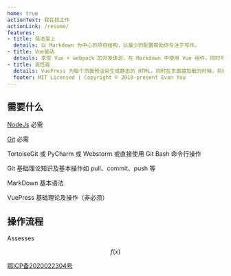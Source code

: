 ```yaml
---
home: true
actionText: 我在找工作
actionLink: /resume/
features:
- title: 简洁至上
  details: 以 Markdown 为中心的项目结构，以最少的配置帮助你专注于写作。
- title: Vue驱动
  details: 享受 Vue + webpack 的开发体验，在 Markdown 中使用 Vue 组件，同时可以使用 Vue 来开发自定义主题。
- title: 高性能
  details: VuePress 为每个页面预渲染生成静态的 HTML，同时在页面被加载的时候，将作为 SPA 运行。
  footer: MIT Licensed | Copyright © 2018-present Evan You
---
```


## 需要什么

[NodeJs](https://nodejs.org/zh-cn/) 必需

[Git](https://git-scm.com/downloads) 必需

TortoiseGit 或 PyCharm 或 Webstorm 或直接使用 Git Bash 命令行操作

Git 基础理论知识及基本操作如 pull、commit、push 等

MarkDown 基本语法

VuePress 基础理论及操作（非必须）

## 操作流程

Assesses

$$f(x)$$

[鄂ICP备2020022304号](https://beian.miit.gov.cn/)